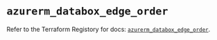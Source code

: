 # `azurerm_databox_edge_order`

Refer to the Terraform Registory for docs: [`azurerm_databox_edge_order`](https://www.terraform.io/docs/providers/azurerm/r/databox_edge_order).

